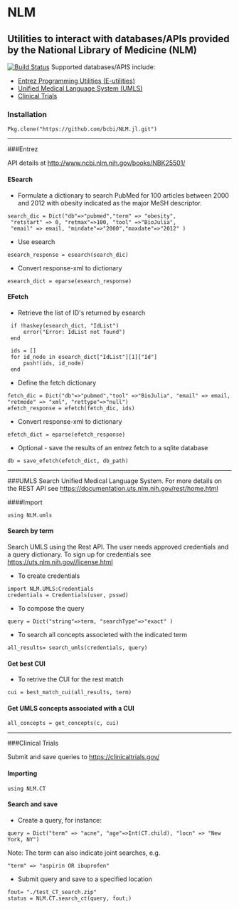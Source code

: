 <!--
@Author: isa
@Date:   2016-05-13T16:37:00-04:00
@Last modified by:   isa
@Last modified time: 2016-05-19T16:12:10-04:00
-->



# NLM
## Utilities to interact with databases/APIs provided by the National Library of Medicine (NLM)
[![Build Status](https://travis-ci.org/bcbi/NLM.jl.svg?branch=master)](https://travis-ci.org/bcbi/NLM.jl)
Supported databases/APIS include:

- [Entrez Programming Utilities (E-utilities)](#entrez)
- [Unified Medical Language System (UMLS)](#umls)
- [Clinical Trials](#clinical-trials)

### Installation
```{Julia}
Pkg.clone("https://github.com/bcbi/NLM.jl.git")
```
-------------------------

###Entrez

API details at  http://www.ncbi.nlm.nih.gov/books/NBK25501/

#### ESearch
- Formulate a dictionary to search PubMed for 100 articles between 2000 and 2012
with obesity indicated as the major MeSH descriptor.


 ```{Julia}
 search_dic = Dict("db"=>"pubmed","term" => "obesity",
  "retstart" => 0, "retmax"=>100, "tool" =>"BioJulia",
  "email" => email, "mindate"=>"2000","maxdate"=>"2012" )
  ```

- Use esearch

 ```{Julia}
 esearch_response = esearch(search_dic)
 ```

- Convert response-xml to dictionary

 ```{Julia}
 esearch_dict = eparse(esearch_response)
 ```
 
#### EFetch
- Retrieve the list of ID's returned by esearch
    
 ```{Julia}
  if !haskey(esearch_dict, "IdList")
      error("Error: IdList not found")
  end
  
  ids = []
  for id_node in esearch_dict["IdList"][1]["Id"]
      push!(ids, id_node)
  end
  ```

- Define the fetch dictionary

 ```{Julia}
 fetch_dic = Dict("db"=>"pubmed","tool" =>"BioJulia", "email" => email, "retmode" => "xml", "rettype"=>"null")
 efetch_response = efetch(fetch_dic, ids)
 ```

- Convert response-xml to dictionary

 ```{Julia}
 efetch_dict = eparse(efetch_response)
 ```

- Optional - save the results of an entrez fetch to a sqlite database

 ```{Julia}
 db = save_efetch(efetch_dict, db_path)
 ```
-------------------------

###UMLS
Search Unified Medical Language System. For more details on the REST API see https://documentation.uts.nlm.nih.gov/rest/home.html

####Import
```{Julia}
using NLM.umls
```

#### Search by term

Search UMLS using the Rest API. The user needs approved credentials and a query dictionary.
To sign up for credentials see https://uts.nlm.nih.gov//license.html

- To create credentials

 ```{Julia}
 import NLM.UMLS:Credentials
 credentials = Credentials(user, psswd)
 ```

- To compose the query

 ```{Julia}
 query = Dict("string"=>term, "searchType"=>"exact" )
 ```

- To search all concepts associeted with the indicated term

 ```{Julia}
 all_results= search_umls(credentials, query)
 ```

#### Get best CUI

- To retrive the CUI for the rest match

 ```{Julia}
 cui = best_match_cui(all_results, term)
```
#### Get UMLS concepts associated with a CUI

```{Julia}
all_concepts = get_concepts(c, cui)
```
-------------------------

###Clinical Trials

Submit and save queries to  https://clinicaltrials.gov/

#### Importing
```{Julia}
using NLM.CT
```

#### Search and save

- Create a query, for instance:

```{Julia}
query = Dict("term" => "acne", "age"=>Int(CT.child), "locn" => "New York, NY")
```
Note: The term can also indicate joint searches, e.g.

```{Julia}
"term" => "aspirin OR ibuprofen"
```
- Submit query and save to a specified location

 ```{Julia}
 fout= "./test_CT_search.zip"
 status = NLM.CT.search_ct(query, fout;)
 ```


